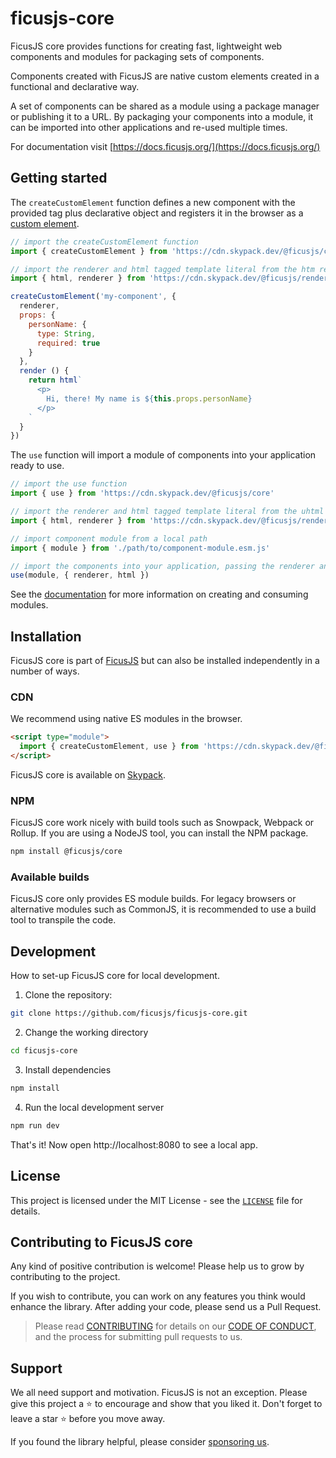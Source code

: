 # ficusjs-core

FicusJS core provides functions for creating fast, lightweight web components
and modules for packaging sets of components.

Components created with FicusJS are native custom elements
created in a functional and declarative way.

A set of components can be shared as a module using a package manager or publishing it to a URL.
By packaging your components into a module, it can be imported into other applications and re-used multiple times.

For documentation visit [https://docs.ficusjs.org/](https://docs.ficusjs.org/)

## Getting started

The `createCustomElement` function defines a new component with the provided tag plus declarative object and registers it in the browser as a [custom element](https://developer.mozilla.org/en-US/docs/Web/Web_Components/Using_custom_elements).

```js
// import the createCustomElement function
import { createCustomElement } from 'https://cdn.skypack.dev/@ficusjs/core'

// import the renderer and html tagged template literal from the htm renderer
import { html, renderer } from 'https://cdn.skypack.dev/@ficusjs/renderers@5/htm'

createCustomElement('my-component', {
  renderer,
  props: {
    personName: {
      type: String,
      required: true
    }
  },
  render () {
    return html`
      <p>
        Hi, there! My name is ${this.props.personName}
      </p>
    `
  }
})
```

The `use` function will import a module of components into your application ready to use.

```js
// import the use function
import { use } from 'https://cdn.skypack.dev/@ficusjs/core'

// import the renderer and html tagged template literal from the uhtml renderer
import { html, renderer } from 'https://cdn.skypack.dev/@ficusjs/renderers@5/uhtml'

// import component module from a local path
import { module } from './path/to/component-module.esm.js'

// import the components into your application, passing the renderer and html tagged template literal to the module
use(module, { renderer, html })
```

See the [documentation](https://docs.ficusjs.org/modules/) for more information on creating and consuming modules.

## Installation

FicusJS core is part of [FicusJS](https://docs.ficusjs.org) but can also be installed independently in a number of ways.

### CDN

We recommend using native ES modules in the browser.

```html
<script type="module">
  import { createCustomElement, use } from 'https://cdn.skypack.dev/@ficusjs/core'
</script>
```

FicusJS core is available on [Skypack](https://www.skypack.dev/view/@ficusjs/core).

### NPM

FicusJS core work nicely with build tools such as Snowpack, Webpack or Rollup. If you are using a NodeJS tool, you can install the NPM package.

```bash
npm install @ficusjs/core
```

### Available builds

FicusJS core only provides ES module builds. For legacy browsers or alternative modules such as CommonJS, it is recommended to use a build tool to transpile the code.

## Development

How to set-up FicusJS core for local development.

1. Clone the repository:

```bash
git clone https://github.com/ficusjs/ficusjs-core.git
```

2. Change the working directory

```bash
cd ficusjs-core
```

3. Install dependencies

```bash
npm install
```

4. Run the local development server

```bash
npm run dev
```

That's it! Now open http://localhost:8080 to see a local app.

## License

This project is licensed under the MIT License - see the [`LICENSE`](LICENSE) file for details.

## Contributing to FicusJS core

Any kind of positive contribution is welcome! Please help us to grow by contributing to the project.

If you wish to contribute, you can work on any features you think would enhance the library. After adding your code, please send us a Pull Request.

> Please read [CONTRIBUTING](CONTRIBUTING.md) for details on our [CODE OF CONDUCT](CODE_OF_CONDUCT.md), and the process for submitting pull requests to us.

## Support

We all need support and motivation. FicusJS is not an exception. Please give this project a ⭐️ to encourage and show that you liked it. Don't forget to leave a star ⭐️ before you move away.

If you found the library helpful, please consider [sponsoring us](https://github.com/sponsors/ficusjs).
